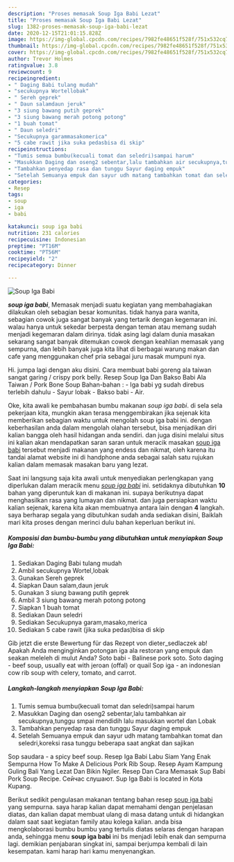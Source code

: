 ```yaml
---
description: "Proses memasak Soup Iga Babi Lezat"
title: "Proses memasak Soup Iga Babi Lezat"
slug: 1382-proses-memasak-soup-iga-babi-lezat
date: 2020-12-15T21:01:15.828Z
image: https://img-global.cpcdn.com/recipes/7982fe48651f528f/751x532cq70/soup-iga-babi-foto-resep-utama.jpg
thumbnail: https://img-global.cpcdn.com/recipes/7982fe48651f528f/751x532cq70/soup-iga-babi-foto-resep-utama.jpg
cover: https://img-global.cpcdn.com/recipes/7982fe48651f528f/751x532cq70/soup-iga-babi-foto-resep-utama.jpg
author: Trevor Holmes
ratingvalue: 3.8
reviewcount: 9
recipeingredient:
- " Daging Babi tulang mudah"
- "secukupnya Wortellobak"
- " Sereh geprek"
- " Daun salamdaun jeruk"
- "3 siung bawang putih geprek"
- "3 siung bawang merah potong potong"
- "1 buah tomat"
- " Daun seledri"
- "Secukupnya garammasakomerica"
- "5 cabe rawit jika suka pedasbisa di skip"
recipeinstructions:
- "Tumis semua bumbu(kecuali tomat dan seledri)sampai harum"
- "Masukkan Daging dan oseng2 sebentar,lalu tambahkan air secukupnya,tunggu smpai mendidih lalu masukkan wortel dan Lobak"
- "Tambahkan penyedap rasa dan tunggu Sayur daging empuk"
- "Setelah Semuanya empuk dan sayur udh matang tambahkan tomat dan seledri,koreksi rasa tunggu beberapa saat angkat dan sajikan"
categories:
- Resep
tags:
- soup
- iga
- babi

katakunci: soup iga babi 
nutrition: 231 calories
recipecuisine: Indonesian
preptime: "PT16M"
cooktime: "PT56M"
recipeyield: "2"
recipecategory: Dinner

---
```



![Soup Iga Babi](https://img-global.cpcdn.com/recipes/7982fe48651f528f/751x532cq70/soup-iga-babi-foto-resep-utama.jpg)

<b><i>soup iga babi</i></b>, Memasak menjadi suatu kegiatan yang membahagiakan dilakukan oleh sebagian besar komunitas. tidak hanya para wanita, sebagian cowok juga sangat banyak yang tertarik dengan kegemaran ini. walau hanya untuk sekedar berpesta dengan teman atau memang sudah menjadi kegemaran dalam dirinya. tidak asing lagi dalam dunia masakan sekarang sangat banyak ditemukan cowok dengan keahlian memasak yang sempurna, dan lebih banyak juga kita lihat di berbagai warung makan dan cafe yang menggunakan chef pria sebagai juru masak mumpuni nya.

Hi. jumpa lagi dengan aku disini. Cara membuat babi goreng ala taiwan sangat garing / crispy pork belly. Resep Soup Iga Dan Bakso Babi Ala Taiwan / Pork Bone Soup Bahan-bahan : - Iga babi yg sudah direbus terlebih dahulu - Sayur lobak - Bakso babi - Air.

Oke, kita awali ke pembahasan bumbu makanan <i>soup iga babi</i>. di sela sela pekerjaan kita, mungkin akan terasa menggembirakan jika sejenak kita memberikan sebagian waktu untuk mengolah soup iga babi ini. dengan keberhasilan anda dalam mengolah olahan tersebut, bisa menjadikan diri kalian bangga oleh hasil hidangan anda sendiri. dan juga disini melalui situs ini kalian akan mendapatkan saran saran untuk meracik masakan <u>soup iga babi</u> tersebut menjadi makanan yang endess dan nikmat, oleh karena itu tandai alamat website ini di handphone anda sebagai salah satu rujukan kalian dalam memasak masakan baru yang lezat.


Saat ini langsung saja kita awali untuk menyediakan perlengkapan yang diperlukan dalam meracik menu <u><i>soup iga babi</i></u> ini. setidaknya dibutuhkan <b>10</b> bahan yang diperuntuk kan di makanan ini. supaya berikutnya dapat menghasilkan rasa yang lumayan dan nikmat. dan juga persiapkan waktu kalian sejenak, karena kita akan membuatnya antara lain dengan <b>4</b> langkah. saya berharap segala yang dibutuhkan sudah anda sediakan disini, Baiklah mari kita proses dengan merinci dulu bahan keperluan berikut ini.

<!--inarticleads1-->

##### Komposisi dan bumbu-bumbu yang dibutuhkan untuk menyiapkan Soup Iga Babi:

1. Sediakan  Daging Babi tulang mudah
1. Ambil secukupnya Wortel,lobak
1. Gunakan  Sereh geprek
1. Siapkan  Daun salam,daun jeruk
1. Gunakan 3 siung bawang putih geprek
1. Ambil 3 siung bawang merah potong potong
1. Siapkan 1 buah tomat
1. Sediakan  Daun seledri
1. Sediakan Secukupnya garam,masako,merica
1. Sediakan 5 cabe rawit (jika suka pedas)bisa di skip


Gib jetzt die erste Bewertung für das Rezept von dieter_sedlaczek ab! Apakah Anda menginginkan potongan iga ala restoran yang empuk dan seakan meleleh di mulut Anda? Soto babi - Balinese pork soto. Soto daging - beef soup, usually eat with jeroan (offal) or quail Sop iga - an indonesian cow rib soup with celery, tomato, and carrot. 

<!--inarticleads2-->

##### Langkah-langkah menyiapkan Soup Iga Babi:

1. Tumis semua bumbu(kecuali tomat dan seledri)sampai harum
1. Masukkan Daging dan oseng2 sebentar,lalu tambahkan air secukupnya,tunggu smpai mendidih lalu masukkan wortel dan Lobak
1. Tambahkan penyedap rasa dan tunggu Sayur daging empuk
1. Setelah Semuanya empuk dan sayur udh matang tambahkan tomat dan seledri,koreksi rasa tunggu beberapa saat angkat dan sajikan


Sop saudara - a spicy beef soup. Resep Iga Babi Labu Siam Yang Enak Sempurna How To Make A Delicious Pork Rib Soup. Resep Ayam Kampung Guling Bali Yang Lezat Dan Bikin Ngiler. Resep Dan Cara Memasak Sup Babi Pork Soup Recipe. Сейчас слушают. Sup Iga Babi is located in Kota Kupang. 

Berikut sedikit pengulasan makanan tentang bahan resep <u>soup iga babi</u> yang sempurna. saya harap kalian dapat memahami dengan penjelasan diatas, dan kalian dapat membuat ulang di masa datang untuk di hidangkan dalam saat saat kegiatan family atau kolega kalian. anda bisa mengkolaborasi bumbu bumbu yang tertulis diatas selaras dengan harapan anda, sehingga menu <b>soup iga babi</b> ini bs menjadi lebih enak dan sempurna lagi. demikian penjabaran singkat ini, sampai berjumpa kembali di lain kesempatan. kami harap hari kamu menyenangkan.
